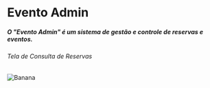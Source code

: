 # Evento Admin
##### O "Evento Admin" é um sistema de gestão e controle de reservas e eventos.

###### Tela de Consulta de Reservas
![Banana](https://github.com/S6NXGOD/pastasmarkdown/blob/master/Consulta%20de%20Reserva.png?raw=true)

